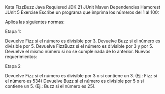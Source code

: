 Kata FizzBuzz Java
Requiered
JDK 21
JUnit
Maven
Dependencies
Hamcrest
JUnit 5
Exercise
Escribe un programa que imprima los números del 1 al 100:

Aplica las siguientes normas:

Etapa 1:

Devuelve Fizz si el número es divisible por 3.
Devuelve Buzz si el número es divisible por 5.
Devuelve FizzBuzz si el número es divisible por 3 y por 5.
Devuelve el mismo número si no se cumple nada de lo anterior.
Nuevos requerimientos:

Etapa 2

Devuelve Fizz si el número es divisible por 3 o si contiene un 3. (Ej.: Fizz si el número es 534)
Devuelve Buzz si el número es divisible por 5 o si contiene un 5. (Ej.: Buzz si el número es 25).
